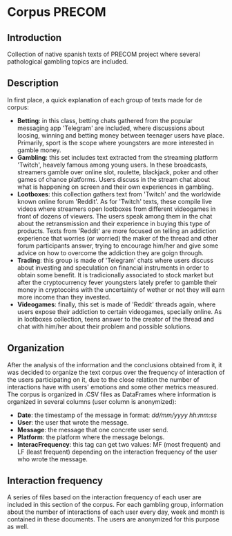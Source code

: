 ﻿# Corpus PRECOM

## Introduction
Collection of native spanish texts of PRECOM project where several pathological gambling topics are included.

## Description
In first place, a quick explanation of each group of texts made for de corpus:
- **Betting**: in this class, betting chats gathered from the popular messaging app 'Telegram' are included, where discussions about loosing, winning and betting money between teenager users have place. Primarily, sport is the scope where youngsters are more interested in gamble money.
- **Gambling**: this set includes text extracted from the streaming platform 'Twitch', heavely famous among young users. In these broadcasts, streamers gamble over online slot, roulette, blackjack, poker and other games of chance platforms. Users discuss in the stream chat about what is happening on screen and their own experiences in gambling.
- **Lootboxes**: this collection gathers text from 'Twitch' and the worldwide known online forum 'Reddit'. As for 'Twitch' texts, these compile live videos where streamers open lootboxes from different videogames in front of dozens of viewers. The users speak among them in the chat about the retransmission and their experience in buying this type of products. Texts from 'Reddit' are more focused on telling an addiction experience that worries (or worried) the maker of the thread and other forum participants answer, trying to encourage him/her and give some advice on how to overcome the addiction they are goign through.
- **Trading**: this group is made of 'Telegram' chats where users discuss about investing and speculation on financial instruments in order to obtain some benefit. It is tradicionally associated to stock market but after the cryptocurrency fever youngsters lately prefer to gamble their money in cryptocoins with the uncertainty of wether or not they will earn more income than they invested.
- **Videogames**: finally, this set is made of 'Reddit' threads again, where users expose their  addiction to certain videogames, specially online. As in lootboxes collection, teens answer to the creator of the thread and chat with him/her about their problem and possible solutions.

## Organization
After the analysis of the information and the conclusions obtained from it, it was decided to organize the text corpus over the frequency of interaction of the users participating on it, due to the close relation the number of interactions have with users' emotions and some other metrics measured.
The corpus is organized in .CSV files as DataFrames where information is organized in several columns (user column is anonymized):
- **Date**: the timestamp of the message in format: *dd/mm/yyyy hh:mm:ss*
- **User**: the user that wrote the message.
- **Message**: the message that one concrete user send.
- **Platform**: the platform where the message belongs.
- **InteracFrequency**: this tag can get two values: MF (most frequent) and LF (least frequent) depending on the interaction frequency of the user who wrote the message.

## Interaction frequency
A series of files based on the interaction frequency of each user are included in this section of the corpus. For each gambling group, information about the number of interactions of each user every day, week and month is contained in these documents. The users are anonymized for this purpose as well.
